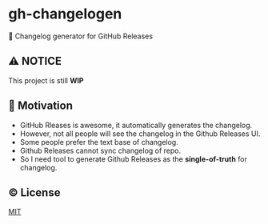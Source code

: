 # gh-changelogen

📜 Changelog generator for GitHub Releases

## ⚠️ NOTICE

This project is still **WIP**

## 💪 Motivation

- GitHub Rleases is awesome, it automatically generates the changelog.
- However, not all people will see the changelog in the Github Releases UI.
- Some people prefer the text base of changelog.
- Github Releases cannot sync changelog of repo.
- So I need tool to generate Github Releases as the **single-of-truth** for changelog.

## ©️ License

[MIT](https://opensource.org/licenses/MIT)
